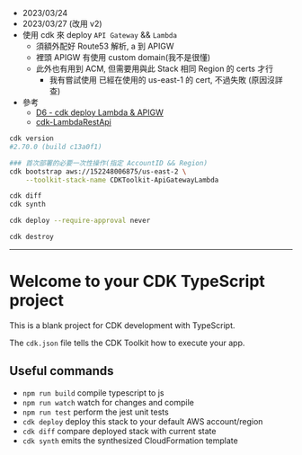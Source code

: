 
- 2023/03/24
- 2023/03/27 (改用 v2)
- 使用 cdk 來 deploy `API Gateway` && `Lambda`
    - 須額外配好 Route53 解析, a 到 APIGW
    - 裡頭 APIGW 有使用 custom domain(我不是很懂)
    - 此外也有用到 ACM, 但需要用與此 Stack 相同 Region 的 certs 才行
        - 我有嘗試使用 已經在使用的 us-east-1 的 cert, 不過失敗 (原因沒詳查)
- 參考
    - [D6 - cdk deploy Lambda & APIGW](https://ithelp.ithome.com.tw/articles/10240180)
    - [cdk-LambdaRestApi](https://docs.aws.amazon.com/cdk/api/v2/docs/aws-cdk-lib.aws_apigateway.LambdaRestApi.html)

```bash
cdk version
#2.70.0 (build c13a0f1)

### 首次部署的必要一次性操作(指定 AccountID && Region)
cdk bootstrap aws://152248006875/us-east-2 \
    --toolkit-stack-name CDKToolkit-ApiGatewayLambda

cdk diff
cdk synth

cdk deploy --require-approval never

cdk destroy
```

---------------------------------------------------------------------


# Welcome to your CDK TypeScript project

This is a blank project for CDK development with TypeScript.

The `cdk.json` file tells the CDK Toolkit how to execute your app.

## Useful commands

* `npm run build`   compile typescript to js
* `npm run watch`   watch for changes and compile
* `npm run test`    perform the jest unit tests
* `cdk deploy`      deploy this stack to your default AWS account/region
* `cdk diff`        compare deployed stack with current state
* `cdk synth`       emits the synthesized CloudFormation template
